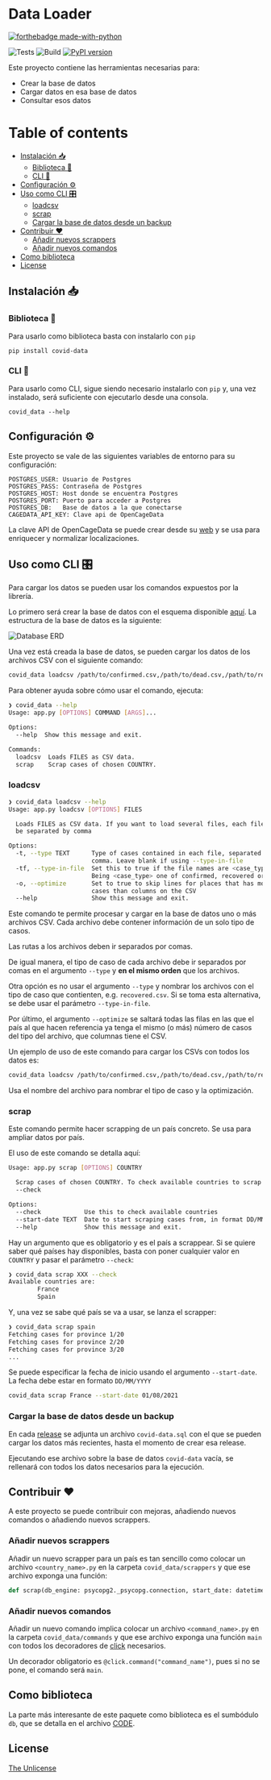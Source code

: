 # Data Loader

[![forthebadge made-with-python](https://raw.githubusercontent.com/alesanmed-educational-projects/covid-data/main/assets/img/made-with-python.svg)](https://www.python.org/)

![Tests](https://github.com/alesanmed-educational-projects/covid-data/actions/workflows/python-app.yml/badge.svg)
![Build](https://github.com/alesanmed-educational-projects/covid-data/actions/workflows/pypi-publish.yml/badge.svg)
[![PyPI version](https://d25lcipzij17d.cloudfront.net/badge.svg?id=py&type=6e&v=0.1.18)](https://badge.fury.io/py/covid-data)


Este proyecto contiene las herramientas necesarias para:
- Crear la base de datos
- Cargar datos en esa base de datos
- Consultar esos datos

# Table of contents

- [Instalación 📥](#instalacion)
  - [Biblioteca 📖](#biblioteca)
  - [CLI 🤖](#cli)
- [Configuración ⚙](#configuracion)
- [Uso como CLI 🎛️](#uso-como-cli)
  - [loadcsv](#loadcsv)
  - [scrap](#scrap)
  - [Cargar la base de datos desde un backup](#cargar-la-base-de-datos-desde-un-backup)
- [Contribuir ♥](#contribuir)
  - [Añadir nuevos scrappers](#añadir-nuevos-scrappers)
  - [Añadir nuevos comandos](#añadir-nuevos-comandos)
- [Como biblioteca](#como-biblioteca)
- [License](#license)

## Instalación 📥 <a name="instalacion"></a>

### Biblioteca 📖  <a name="biblioteca"></a>

Para usarlo como biblioteca basta con instalarlo con `pip`

```
pip install covid-data
```

### CLI 🤖 <a name="cli"></a>

Para usarlo como CLI, sigue siendo necesario instalarlo con `pip` y, una vez instalado, será suficiente con ejecutarlo desde una consola.

```
covid_data --help
```

## Configuración ⚙ <a name="configuracion"></a>

Este proyecto se vale de las siguientes variables de entorno para su configuración:

```
POSTGRES_USER: Usuario de Postgres
POSTGRES_PASS: Contraseña de Postgres
POSTGRES_HOST: Host donde se encuentra Postgres
POSTGRES_PORT: Puerto para acceder a Postgres
POSTGRES_DB:   Base de datos a la que conectarse
CAGEDATA_API_KEY: Clave api de OpenCageData
```

La clave API de OpenCageData se puede crear desde su [web](https://opencagedata.com/) y se usa para enriquecer y normalizar localizaciones.

## Uso como CLI 🎛️ <a name="uso-como-cli"></a>

Para cargar los datos se pueden usar los comandos expuestos por la librería.

Lo primero será crear la base de datos con el esquema disponible [aquí](covid_data/db/schema/db_schema.sql). La estructura de la base de datos es la siguiente:

![Database ERD](https://github.com/alesanmed-educational-projects/covid-data/raw/main/assets/img/erd-covid.png)

Una vez está creada la base de datos, se pueden cargar los datos de los archivos CSV con el siguiente comando:

```bash
covid_data loadcsv /path/to/confirmed.csv,/path/to/dead.csv,/path/to/recovered.csv -tf -o
```

Para obtener ayuda sobre cómo usar el comando, ejecuta:

```bash
❯ covid_data --help
Usage: app.py [OPTIONS] COMMAND [ARGS]...

Options:
  --help  Show this message and exit.

Commands:
  loadcsv  Loads FILES as CSV data.
  scrap    Scrap cases of chosen COUNTRY.
```

### loadcsv <a name="loadcsv"></a>

```bash
❯ covid_data loadcsv --help
Usage: app.py loadcsv [OPTIONS] FILES

  Loads FILES as CSV data. If you want to load several files, each file should
  be separated by comma

Options:
  -t, --type TEXT      Type of cases contained in each file, separated by
                       comma. Leave blank if using --type-in-file
  -tf, --type-in-file  Set this to true if the file names are <case_type>.csv
                       Being <case_type> one of confirmed, recovered or dead
  -o, --optimize       Set to true to skip lines for places that has more
                       cases than columns on the CSV
  --help               Show this message and exit.
```

Este comando te permite procesar y cargar en la base de datos uno o más archivos CSV. Cada archivo debe contener información de un solo tipo de casos.

Las rutas a los archivos deben ir separados por comas.

De igual manera, el tipo de caso de cada archivo debe ir separados por comas en el argumento `--type` y **en el mismo orden** que los archivos.

Otra opción es no usar el argumento `--type` y nombrar los archivos con el tipo de caso que contienten, e.g. `recovered.csv`. Si se toma esta alternativa, se debe usar el parámetro `--type-in-file`.

Por último, el argumento `--optimize` se saltará todas las filas en las que el país al que hacen referencia ya tenga el mismo (o más) número de casos del tipo del archivo, que columnas tiene el CSV.

Un ejemplo de uso de este comando para cargar los CSVs con todos los datos es:

```bash
covid_data loadcsv /path/to/confirmed.csv,/path/to/dead.csv,/path/to/recovered.csv -tf -o
```

Usa el nombre del archivo para nombrar el tipo de caso y la optimización.

### scrap <a name="scrap"></a>

Este comando permite hacer scrapping de un país concreto. Se usa para ampliar datos por país.

El uso de este comando se detalla aquí:

```bash
Usage: app.py scrap [OPTIONS] COUNTRY

  Scrap cases of chosen COUNTRY. To check available countries to scrap use
  --check

Options:
  --check            Use this to check available countries
  --start-date TEXT  Date to start scraping cases from, in format DD/MM/YYYY
  --help             Show this message and exit.
``` 

Hay un argumento que es obligatorio y es el país a scrappear. Si se quiere saber qué países hay disponibles, basta con poner cualquier valor en `COUNTRY` y pasar el parámetro `--check`:

```bash
❯ covid_data scrap XXX --check
Available countries are:
        France
        Spain
```

Y, una vez se sabe qué país se va a usar, se lanza el scrapper:

```bash
❯ covid_data scrap spain
Fetching cases for province 1/20
Fetching cases for province 2/20
Fetching cases for province 3/20
...
```

Se puede especificar la fecha de inicio usando el argumento `--start-date`. La fecha debe estar en formato `DD/MM/YYYY`

```bash
covid_data scrap France --start-date 01/08/2021
```

### Cargar la base de datos desde un backup <a name="cargar-la-base-de-datos-desde-un-backup"></a>

En cada [release](https://github.com/alesanmed-educational-projects/covid-data/releases) se adjunta un archivo `covid-data.sql` con el que se pueden cargar los datos más recientes, hasta el momento de crear esa release.

Ejecutando ese archivo sobre la base de datos `covid-data` vacía, se rellenará con todos los datos necesarios para la ejecución.


## Contribuir ♥ <a name="contribuir"></a>

A este proyecto se puede contribuir con mejoras, añadiendo nuevos comandos o añadiendo nuevos scrappers.

### Añadir nuevos scrappers <a name="añadir-nuevos-scrappers"></a>

Añadir un nuevo scrapper para un país es tan sencillo como colocar un archivo `<country_name>.py` en la carpeta `covid_data/scrappers` y que ese archivo exponga una función:

```python
def scrap(db_engine: psycopg2._psycopg.connection, start_date: datetime.datetime)
```

### Añadir nuevos comandos <a name="añadir-nuevos-comandos"></a>

Añadir un nuevo comando implica colocar un archivo `<command_name>.py` en la carpeta `covid_data/commands` y que ese archivo exponga una función `main` con todos los decoradores de [click](https://click.palletsprojects.com/en/8.0.x/) necesarios.

Un decorador obligatorio es `@click.command("command_name")`, pues si no se pone, el comando será `main`.
## Como biblioteca <a name="como-biblioteca"></a>

La parte más interesante de este paquete como biblioteca es el sumbódulo `db`, que se detalla en el archivo [CODE](CODE.md).

## License <a name="license"></a>

[The Unlicense](LICENSE)
